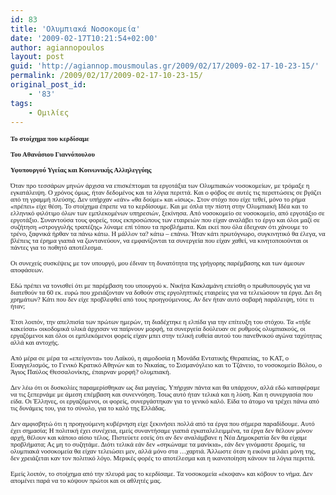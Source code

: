```yaml
---
id: 83
title: 'Ολυμπιακά Νοσοκομεία'
date: '2009-02-17T10:21:54+02:00'
author: agiannopoulos
layout: post
guid: 'http://agiannop.mousmoulas.gr/2009/02/17/2009-02-17-10-23-15/'
permalink: /2009/02/17/2009-02-17-10-23-15/
original_post_id:
    - '83'
tags:
    - Ομιλίες
---
```


**<span style="font-size:8pt;font-family:Tahoma;">Το στοίχημα που κερδίσαμε</span>**

**<span style="font-size:8pt;font-family:Tahoma;"> </span>**

**<span style="font-size:8pt;font-family:Tahoma;">Του Αθανάσιου Γιαννόπουλου</span>**

**<span style="font-size:8pt;font-family:Tahoma;">Υφυπουργού Υγείας και Κοινωνικής Αλληλεγγύης</span>**

<span style="font-size:8pt;font-family:Tahoma;"> </span>

<span style="font-size:8pt;font-family:Tahoma;">Όταν προ τεσσάρων μηνών άρχισα να επισκέπτομαι τα εργοτάξια των Ολυμπιακών νοσοκομείων, με τρόμαξε η εγκατάλειψη.<span> </span>Ο χρόνος όμως, ήταν δεδομένος και τα λόγια περιττά. Και ο φόβος σε αυτές τις περιπτώσεις σε βγάζει από τη γραμμή πλεύσης. Δεν υπήρχαν «εάν» «θα δούμε» και «ίσως». Στον στόχο που είχε τεθεί, μόνο το ρήμα «πρέπει» είχε θέση. Το στοίχημα έπρεπε να το κερδίσουμε. Και με όπλα την πίστη στην Ολυμπιακή Ιδέα και το ελληνικό φιλότιμο όλων των εμπλεκομένων υπηρεσιών, ξεκίνησα. Από νοσοκομείο σε νοσοκομείο, από εργοτάξιο σε εργοτάξιο. Συναντούσα τους φορείς, τους εκπροσώπους των εταιρειών που είχαν αναλάβει το έργο και όλοι μαζί σε συζήτηση «στρογγυλής τραπέζης» λύναμε επί τόπου τα προβλήματα. Και εκεί που όλα έδειχναν ότι χάνουμε το τρένο,<span> </span>ξαφνικά ήρθαν τα πάνω κάτω. Η μάλλον τα? κάτω – επάνω.<span> </span>Ήταν κάτι πρωτόγνωρο, συγκινητικό θα έλεγα, να βλέπεις τα έρημα γιαπιά να ζωντανεύουν, να εμφανίζονται τα συνεργεία που είχαν χαθεί, να κινητοποιούνται οι πάντες για το ποθητό αποτέλεσμα. </span>

<span style="font-size:8pt;font-family:Tahoma;"> </span>

<span style="font-size:8pt;font-family:Tahoma;">Οι συνεχείς συσκέψεις με τον υπουργό, μου έδιναν τη δυνατότητα της γρήγορης παρέμβασης και των άμεσων αποφάσεων. </span>

<span style="font-size:8pt;font-family:Tahoma;"> </span>

<span style="font-size:8pt;font-family:Tahoma;">Εδώ πρέπει να τονισθεί ότι με παρέμβαση του υπουργού κ. Νικήτα Κακλαμάνη επείσθη ο πρωθυπουργός για να διατεθούν τα 60 εκ. ευρώ που χρειάζονταν να δοθούν στις εργοληπτικές εταιρείες για να τελειώσουν τα έργα. Δει δη χρημάτων? Κάτι που δεν είχε προβλεφθεί από τους προηγούμενους. Αν δεν ήταν αυτό σοβαρή παράλειψη, τότε τι ήταν;</span>

<span style="font-size:8pt;font-family:Tahoma;"> </span>

<span style="font-size:8pt;font-family:Tahoma;">Έτσι λοιπόν, την απελπισία των πρώτων ημερών, τη διαδέχτηκε η ελπίδα για την επίτευξη του στόχου. Τα «τήδε κακείσαι» οικοδομικά υλικά άρχισαν να παίρνουν μορφή, τα συνεργεία δούλευαν σε ρυθμούς ολυμπιακούς, οι εργαζόμενοι και όλοι οι εμπλεκόμενοι φορείς είχαν μπει στην τελική ευθεία αυτού του πανεθνικού αγώνα ταχύτητας αλλά και αντοχής.<span> </span></span>

<span style="font-size:8pt;font-family:Tahoma;"> </span>

<span style="font-size:8pt;font-family:Tahoma;">Από μέρα σε μέρα τα «επείγοντα» του Λαϊκού, η αιμοδοσία η Μονάδα Εντατικής Θεραπείας,<span> </span>το ΚΑΤ, ο Ευαγγελισμός, το Γενικό Κρατικό Αθηνών και το Νικαίας, το Σισμανόγλειο και το Τζάνειο, το νοσοκομείο Βόλου, ο Άγιος Παύλος Θεσσαλονίκης, έπαιρναν μορφή? ολυμπιακή.</span>

<span style="font-size:8pt;font-family:Tahoma;"> </span>

<span style="font-size:8pt;font-family:Tahoma;">Δεν λέω ότι οι δυσκολίες παραμερίσθηκαν ως δια μαγείας. Υπήρχαν πάντα και θα υπάρχουν, αλλά εδώ καταφέραμε να τις ξεπερνάμε με άμεση επέμβαση και συνεννόηση. Ίσως αυτό ήταν τελικά και η λύση. Και η συνεργασία που είδα. Οι Έλληνες, οι εργαζόμενοι, οι φορείς, συνεργάστηκαν για το γενικό καλό. Είδα το άτομο να τρέχει πάνω από τις δυνάμεις του, για το σύνολο, για το καλό της Ελλάδας.<span> </span></span>

<span style="font-size:8pt;font-family:Tahoma;"> </span>

<span style="font-size:8pt;font-family:Tahoma;">Δεν αμφισβητώ ότι η προηγούμενη κυβέρνηση είχε ξεκινήσει πολλά από τα έργα που σήμερα παραδίδουμε. Αυτό έχει σημασία; Η πολιτική έχει συνέχεια, εμείς συναντήσαμε γιαπιά εγκαταλελειμμένα, τα έργα δεν θέλουν μόνον αρχή, θέλουν και κάποιο αίσιο τέλος. Πιστεύετε εσείς ότι αν δεν αναλάμβανε η Νέα Δημοκρατία δεν θα είχαμε προβλήματα; Ας<span> </span>μη το συζητάμε. Διότι τελικά εάν δεν «σηκώναμε τα μανίκια», εάν δεν γινόμαστε δρομείς, τα ολυμπιακά νοσοκομεία θα είχαν τελειώσει μεν, αλλά μόνο στα …χαρτιά. Άλλωστε όταν η εικόνα<span> </span>μιλάει μόνη της, δεν χρειάζεται καν τον πολιτικό λόγο. Μερικές φορές το αποτέλεσμα και η ικανοποίηση κάνουν τα λόγια περιττά. </span>

<span style="font-size:8pt;font-family:Tahoma;"> </span>

<span style="font-size:8pt;font-family:Tahoma;">Εμείς λοιπόν, το στοίχημα από την πλευρά μας το κερδίσαμε. Τα νοσοκομεία «έκοψαν» και κόβουν το νήμα. Δεν απομένει παρά να το κόψουν πρώτοι και οι αθλητές μας.<span> </span></span>